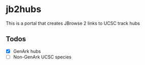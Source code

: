 # jb2hubs

This is a portal that creates JBrowse 2 links to UCSC track hubs

## Todos

- [x] GenArk hubs
- [ ] Non-GenArk UCSC species
